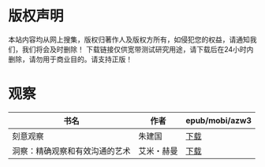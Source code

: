 # 版权声明

本站内容均从网上搜集，版权归著作人及版权方所有，如侵犯您的权益，请通知我们，我们将会及时删除！ 下载链接仅供宽带测试研究用途，请下载后在24小时内删除，请勿用于商业目的。请支持正版！

# 观察

| 书名 | 作者 | epub/mobi/azw3 |
| --- | --- | --- |
| 刻意观察 | 朱建国 | [下载](https://url89.ctfile.com/f/31084289-1357045936-bff944?p=8866) |
| 洞察：精确观察和有效沟通的艺术 | 艾米・赫曼 | [下载](https://url89.ctfile.com/f/31084289-1357019857-7557d2?p=8866) |
